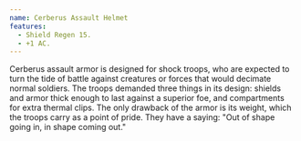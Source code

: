 ```yaml
---
name: Cerberus Assault Helmet
features:
  - Shield Regen 15.
  - +1 AC.
---
```

Cerberus assault armor is designed for shock troops, who are expected to turn the tide of battle against creatures or forces that would decimate normal soldiers. The troops demanded three things in its design: shields and armor thick enough to last against a superior foe, and compartments for extra thermal clips. The only drawback of the armor is its weight, which the troops carry as a point of pride. They have a saying: "Out of shape going in, in shape coming out."